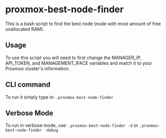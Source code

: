 ﻿# proxmox-best-node-finder
This is a bash script to find the best node (node with most amount of free unallocated RAM).

## Usage
To use this script you will need to first change the MANAGER_IP, API_TOKEN, and MANAGEMENT_IFACE variables and match it to your Proxmox cluster's information.

## CLI command
To run it simply type in:
`.proxmox-best-node-finder`

## Verbose Mode
To run in verbose mode, use:
`.proxmox-best-node-finder -d`
or
`.proxmox-best-node-finder -debug`
